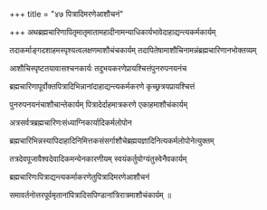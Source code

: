 +++
title = "४७ पित्रादिमरणेआशौचनं"

+++
अथब्रह्मचारिणापितृमातृमातामहादीनामन्याधिकार्यभावेदाहाद्यन्त्यकर्मकार्यम्

तदाकर्माङ्गदशाहमस्पृश्यत्वलक्षणमाशौचंचकार्यम् तदापितेषामाशौचिनामन्नंब्रह्मचारिणानभोक्तव्यम्

आशौचिस्पृष्टतयावासश्चनकार्यः तदुभयकरणेप्रायश्चित्तंपुनरुपनयनंच

ब्रह्मचारिणापूर्वोक्तपित्रादिभिन्नानांदाहाद्यन्त्यकर्मकरणे कृच्छ्रत्रयप्रायश्चित्तं

पुनरुपनयनंचाशौचान्तेकार्यम् पित्रादेर्दाहमात्रकरणे एकाहमाशौचंकार्यम्

अत्रसर्वत्रब्रह्मचारिणःसंध्याग्निकार्यादिकर्मलोपोन

ब्रह्मचारिभिन्नस्यापिदाहादिनिमित्तकसंसर्गाशौचेब्रह्मयज्ञादिनित्यकर्मलोपोनेत्युक्तम्

तत्रदेवपूजावैश्वदेवादिकमन्येनकारणीयम् स्वयंकर्तुयोग्यंतुस्वेनैवकार्यम्

ब्रह्मचारिणःपित्राद्यन्त्यकर्माकरणेतुपित्रादिमरणेआशौचनं

समावर्तनोत्तरपूर्वमृतानांपित्रादिसपिण्डानांत्रिरात्रमाशौचंकार्यम् ॥
